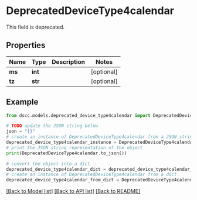 # DeprecatedDeviceType4calendar

This field is deprecated.

## Properties

Name | Type | Description | Notes
------------ | ------------- | ------------- | -------------
**ms** | **int** |  | [optional] 
**tz** | **str** |  | [optional] 

## Example

```python
from dscc.models.deprecated_device_type4calendar import DeprecatedDeviceType4calendar

# TODO update the JSON string below
json = "{}"
# create an instance of DeprecatedDeviceType4calendar from a JSON string
deprecated_device_type4calendar_instance = DeprecatedDeviceType4calendar.from_json(json)
# print the JSON string representation of the object
print(DeprecatedDeviceType4calendar.to_json())

# convert the object into a dict
deprecated_device_type4calendar_dict = deprecated_device_type4calendar_instance.to_dict()
# create an instance of DeprecatedDeviceType4calendar from a dict
deprecated_device_type4calendar_from_dict = DeprecatedDeviceType4calendar.from_dict(deprecated_device_type4calendar_dict)
```
[[Back to Model list]](../README.md#documentation-for-models) [[Back to API list]](../README.md#documentation-for-api-endpoints) [[Back to README]](../README.md)


